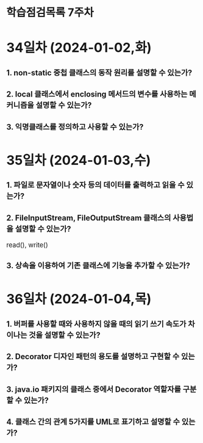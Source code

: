 # 학습점검목록 7주차
<span style="font-size:120%">

# 34일차 (2024-01-02,화)
### 1. non-static 중첩 클래스의 동작 원리를 설명할 수 있는가?

### 2. local 클래스에서 enclosing 메서드의 변수를 사용하는 메커니즘을 설명할 수 있는가?

### 3. 익명클래스를 정의하고 사용할 수 있는가?


# 35일차 (2024-01-03,수)
### 1. 파일로 문자열이나 숫자 등의 데이터를 출력하고 읽을 수 있는가? 

### 2. FileInputStream, FileOutputStream 클래스의 사용법을 설명할 수 있는가?
read(), write()

### 3. 상속을 이용하여 기존 클래스에 기능을 추가할 수 있는가?


# 36일차 (2024-01-04,목)
### 1. 버퍼를 사용할 때와 사용하지 않을 때의 읽기 쓰기 속도가 차이나는 것을 설명할 수 있는가?

### 2. Decorator 디자인 패턴의 용도를 설명하고 구현할 수 있는가?

### 3. java.io 패키지의 클래스 중에서 Decorator 역할자를 구분할 수 있는가?

### 4. 클래스 간의 관계 5가지를 UML로 표기하고 설명할 수 있는가?



</span>